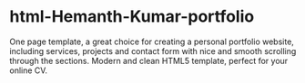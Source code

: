 # html-Hemanth-Kumar-portfolio
One page template, a great choice for creating a personal portfolio website, including services, projects and contact form with nice and smooth scrolling through the sections. Modern and clean HTML5 template, perfect for your online CV.
